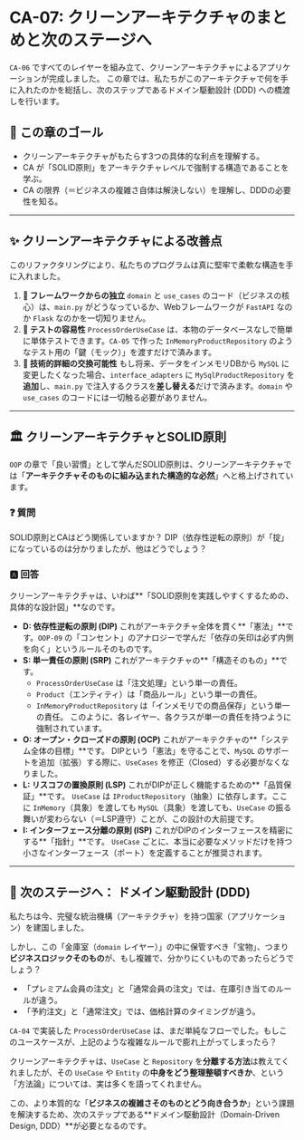 # CA-07: クリーンアーキテクチャのまとめと次のステージへ

`CA-06` ですべてのレイヤーを組み立て、クリーンアーキテクチャによるアプリケーションが完成しました。
この章では、私たちがこのアーキテクチャで何を手に入れたのかを総括し、次のステップであるドメイン駆動設計 (DDD) への橋渡しを行います。

## 🎯 この章のゴール
* クリーンアーキテクチャがもたらす3つの具体的な利点を理解する。
* CA が「SOLID原則」をアーキテクチャレベルで強制する構造であることを学ぶ。
* CA の限界（＝ビジネスの複雑さ自体は解決しない）を理解し、DDDの必要性を知る。

---

## ✨ クリーンアーキテクチャによる改善点
このリファクタリングにより、私たちのプログラムは真に堅牢で柔軟な構造を手に入れました。

1.  **🚀 フレームワークからの独立**
    `domain` と `use_cases` のコード（ビジネスの核心）は、`main.py` がどうなっているか、Webフレームワークが `FastAPI` なのか `Flask` なのかを一切知りません。
2.  **🧪 テストの容易性**
    `ProcessOrderUseCase` は、本物のデータベースなしで簡単に単体テストできます。`CA-05` で作った `InMemoryProductRepository` のようなテスト用の「鍵（モック）」を渡すだけで済みます。
3.  **🔧 技術的詳細の交換可能性**
    もし将来、データをインメモリDBから `MySQL` に変更したくなった場合、`interface_adapters` に `MySqlProductRepository` を**追加**し、`main.py` で注入するクラスを**差し替える**だけで済みます。`domain` や `use_cases` のコードには一切触る必要がありません。

---

## 🏛️ クリーンアーキテクチャとSOLID原則
`OOP` の章で「良い習慣」として学んだSOLID原則は、クリーンアーキテクチャでは「**アーキテクチャそのものに組み込まれた構造的な必然**」へと格上げされています。

### ❓ 質問
SOLID原則とCAはどう関係していますか？ DIP（依存性逆転の原則）が「掟」になっているのは分かりましたが、他はどうでしょう？

### 🅰️ 回答
クリーンアーキテクチャは、いわば**「SOLID原則を実践しやすくするための、具体的な設計図」**なのです。

* **D: 依存性逆転の原則 (DIP)**
    これがアーキテクチャ全体を貫く**「憲法」**です。`OOP-09` の「コンセント」のアナロジーで学んだ「依存の矢印は必ず内側を向く」というルールそのものです。
* **S: 単一責任の原則 (SRP)**
    これがアーキテクチャの**「構造そのもの」**です。
    * `ProcessOrderUseCase` は「注文処理」という単一の責任。
    * `Product`（エンティティ）は「商品ルール」という単一の責任。
    * `InMemoryProductRepository` は「インメモリでの商品保存」という単一の責任。
    このように、各レイヤー、各クラスが単一の責任を持つように強制されています。
* **O: オープン・クローズドの原則 (OCP)**
    これがアーキテクチャの**「システム全体の目標」**です。
    DIPという「憲法」を守ることで、`MySQL` のサポートを追加（拡張）する際に、`UseCases` を修正（Closed）する必要がなくなりました。
* **L: リスコフの置換原則 (LSP)**
    これがDIPが正しく機能するための**「品質保証」**です。
    `UseCase` は `IProductRepository`（抽象）に依存します。ここに `InMemory`（具象）を渡しても `MySQL`（具象）を渡しても、`UseCase` の振る舞いが変わらない（＝LSP遵守）ことが、この設計の大前提です。
* **I: インターフェース分離の原則 (ISP)**
    これがDIPのインターフェースを精密にする**「指針」**です。
    `UseCase` ごとに、本当に必要なメソッドだけを持つ小さなインターフェース（ポート）を定義することが推奨されます。

---

## 🚀 次のステージへ： ドメイン駆動設計 (DDD)
私たちは今、完璧な統治機構（アーキテクチャ）を持つ国家（アプリケーション）を建国しました。

しかし、この「金庫室（`domain` レイヤー）」の中に保管すべき「宝物」、つまり**ビジネスロジックそのもの**が、もし複雑で、分かりにくいものであったらどうでしょう？

* 「プレミアム会員の注文」と「通常会員の注文」では、在庫引き当てのルールが違う。
* 「予約注文」と「通常注文」では、価格計算のタイミングが違う。

`CA-04` で実装した `ProcessOrderUseCase` は、まだ単純なフローでした。もしこのユースケースが、上記のような複雑なルールで膨れ上がってしまったら？

クリーンアーキテクチャは、`UseCase` と `Repository` を**分離する方法**は教えてくれましたが、その `UseCase` や `Entity` の**中身をどう整理整頓すべきか**、という「方法論」については、実は多くを語ってくれません。

この、より本質的な「**ビジネスの複雑さそのものとどう向き合うか**」という課題を解決するため、次のステップである**ドメイン駆動設計（Domain-Driven Design, DDD）**が必要となるのです。